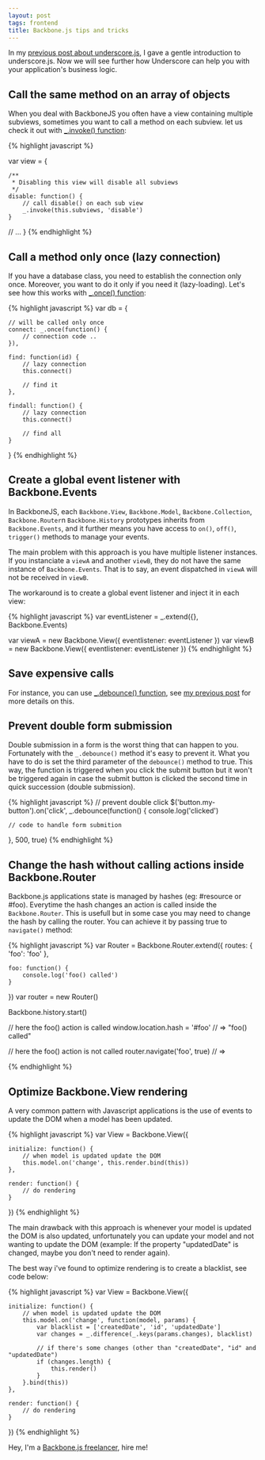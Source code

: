 ```yaml
---
layout: post
tags: frontend
title: Backbone.js tips and tricks
---
```


In my [previous post about underscore.js](/2012/underscorejs.html), I gave a gentle introduction 
to underscore.js. Now we will see further how Underscore can help you with your application's 
business logic.

## Call the same method on an array of objects

When you deal with BackboneJS you often have a view containing multiple 
subviews, sometimes you want to call a method on each subview. let us check 
it out with [_.invoke() function](http://underscorejs.org/#invoke):

{% highlight javascript %}

var view = {

    /**
     * Disabling this view will disable all subviews
     */
    disable: function() {
        // call disable() on each sub view
        _.invoke(this.subviews, 'disable')
    }

   // ... 
}
{% endhighlight %}


## Call a method only once (lazy connection)


If you have a database class, you need to establish the connection only 
once. Moreover, you want to do it only if you need it (lazy-loading). 
Let's see how this works with [_.once() function](http://underscorejs.org/#once):

{% highlight javascript %}
var db = {

    // will be called only once
    connect: _.once(function() {
        // connection code ..
    }),

    find: function(id) {
        // lazy connection
        this.connect()

        // find it
    },

    findall: function() {
        // lazy connection
        this.connect()

        // find all
    }
}
{% endhighlight %}

## Create a global event listener with Backbone.Events

In BackboneJS, each `Backbone.View`, `Backbone.Model`, `Backbone.Collection`, 
`Backbone.Router`n `Backbone.History` prototypes inherits from `Backbone.Events`, 
and it further means you have access to `on()`, `off()`, `trigger()` methods to manage your events.

The main problem with this approach is you have multiple listener instances. If you 
instanciate a `viewA` and another `viewB`, they do not have the same instance of 
`Backbone.Events`. That is to say, an event dispatched in `viewA` will not be received in `viewB`.

The workaround is to create a global event listener and inject it in each view:

{% highlight javascript %}
var eventListener = _.extend({}, Backbone.Events)

var viewA = new Backbone.View({ eventlistener: eventListener })
var viewB = new Backbone.View({ eventlistener: eventListener })
{% endhighlight %}


## Save expensive calls

For instance, you can use [_.debounce() function](http://underscorejs.org/#debounce), 
see [my previous post](/2012/backbonejs-debounce.html) for more details on this. 


## Prevent double form submission

Double submission in a form is the worst thing that can happen to you. Fortunately with
the `_.debounce()` method it's easy to prevent it. What you have to do is set the third parameter
of the `debounce()` method to true. This way, the function is triggered when you click the submit 
button but it won't be triggered again in case the submit button is clicked the second time in quick 
succession (double submission).

{% highlight javascript %}
// prevent double click
$('button.my-button').on('click', _.debounce(function() {
    console.log('clicked')

    // code to handle form submition

}, 500, true)
{% endhighlight %}


## Change the hash without calling actions inside Backbone.Router

Backbone.js applications state is managed by hashes (eg: #resource or #foo). Everytime the hash 
changes an action is called inside the `Backbone.Router`. This is usefull but in some case you may 
need to change the hash by calling the router. You can achieve it by passing true to `navigate()` 
method:

{% highlight javascript %}
var Router = Backbone.Router.extend({
    routes: {
        'foo': 'foo'
    },

    foo: function() {
        console.log('foo() called')
    }
})
var router = new Router()

Backbone.history.start()

// here the foo() action is called
window.location.hash = '#foo'
// => "foo() called"

// here the foo() action is not called
router.navigate('foo', true)
// => 

{% endhighlight %}


## Optimize Backbone.View rendering


A very common pattern with Javascript applications is the use of events to update the DOM
when a model has been updated.

{% highlight javascript %}
var View = Backbone.View({

    initialize: function() {
        // when model is updated update the DOM
        this.model.on('change', this.render.bind(this))
    },

    render: function() {
        // do rendering
    }
})
{% endhighlight %}

The main drawback with this approach is whenever your model is updated the DOM is also updated, 
unfortunately you can update your model and not wanting to update the DOM (example: If the property 
"updatedDate" is changed, maybe you don't need to render again).

The best way i've found to optimize rendering is to create a blacklist, see code below:


{% highlight javascript %}
var View = Backbone.View({

    initialize: function() {
        // when model is updated update the DOM
        this.model.on('change', function(model, params) {
            var blacklist = ['createdDate', 'id', 'updatedDate']
            var changes = _.difference(_.keys(params.changes), blacklist)

            // if there's some changes (other than "createdDate", "id" and "updatedDate")
            if (changes.length) {
                this.render()
            }
        }.bind(this))
    },

    render: function() {
        // do rendering
    }
})
{% endhighlight %}



<div class="alert warning">
    Hey, I'm a <a href="/hire.html">Backbone.js freelancer</a>, hire me!
</div>
